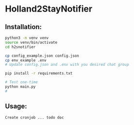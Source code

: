 # Holland2StayNotifier
## Installation:
```bash
python3 -m venv venv
source venv/bin/activate
cd h2snotifier

cp config_example.json config.json 
cp env_example .env 
# Update config.json and .env with you desired chat group

pip install -r requirements.txt

# Test one-time
python main.py
#
```

## Usage:
`Create cronjob ... todo doc`  
